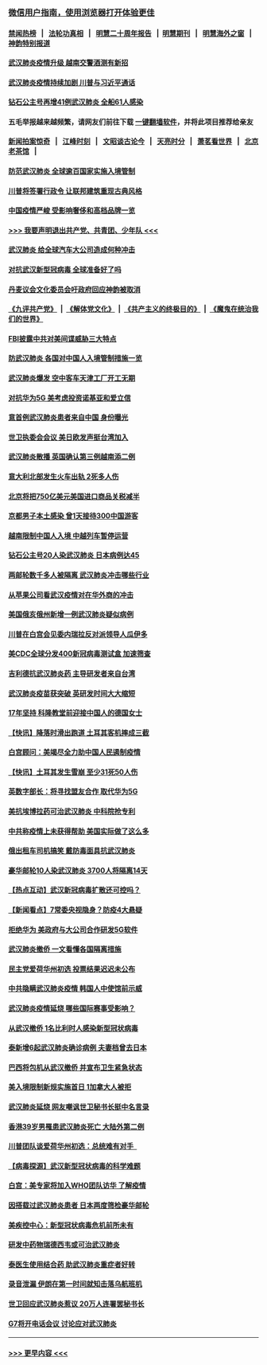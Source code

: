 ### [微信用户指南，使用浏览器打开体验更佳](https://github.com/gfw-breaker/banned-news1/blob/master/indexes/wechat-guide.md?t=0)
#### [禁闻热榜](热点新闻.md?t=0)  &nbsp;&nbsp;|&nbsp;&nbsp; [法轮功真相](https://github.com/gfw-breaker/truth/blob/master/README.md?t=0) &nbsp;&nbsp;|&nbsp;&nbsp; [明慧二十周年报告](https://github.com/gfw-breaker/mh-reports/blob/master/README.md?t=0) &nbsp;&nbsp;|&nbsp;&nbsp;[明慧期刊](https://github.com/gfw-breaker/mh-qikan) &nbsp;&nbsp;|&nbsp;&nbsp; [明慧海外之窗](https://github.com/gfw-breaker/mh-news/blob/master/README.md?t=0) &nbsp;&nbsp;|&nbsp;&nbsp; [神韵特别报道](https://github.com/gfw-breaker/mh-news/blob/master/shenyun.md?t=0)
#### [武汉肺炎疫情升级 越南交警酒测有新招](../pages/nsc418/n11851632.md?t=02072155) 
#### [武汉肺炎疫情持续加剧 川普与习近平通话](../pages/nsc418/n11851613.md?t=02072155) 
#### [钻石公主号再增41例武汉肺炎 全船61人感染](../pages/nsc418/n11850401.md?t=02072155) 
#### 五毛举报越来越频繁，请网友们前往下载 [一键翻墙软件](https://github.com/gfw-breaker/ssr-accounts)，并将此项目推荐给亲友
#### [新闻拍案惊奇](https://github.com/gfw-breaker/banned-news1/blob/master/pages/link4.md) &nbsp;&nbsp;|&nbsp;&nbsp; [江峰时刻](https://github.com/gfw-breaker/banned-news1/blob/master/pages/link4.md) &nbsp;&nbsp;|&nbsp;&nbsp; [文昭谈古论今](https://github.com/gfw-breaker/banned-news1/blob/master/pages/link4.md) &nbsp;&nbsp;|&nbsp;&nbsp; [天亮时分](https://github.com/gfw-breaker/banned-news1/blob/master/pages/link4.md) &nbsp;&nbsp;|&nbsp;&nbsp; [萧茗看世界](https://github.com/gfw-breaker/banned-news1/blob/master/pages/link4.md) &nbsp;&nbsp;|&nbsp;&nbsp; [北京老茶馆](https://github.com/gfw-breaker/banned-news1/blob/master/pages/link4.md) &nbsp;&nbsp;|&nbsp;&nbsp; 
#### [防范武汉肺炎 全球逾百国家实施入境管制](../pages/nsc418/n11850557.md?t=02072155) 
#### [川普将签署行政令 让联邦建筑重现古典风格](../pages/nsc418/n11850654.md?t=02072155) 
#### [中国疫情严峻 受影响奢侈和高档品牌一览](../pages/nsc418/n11850319.md?t=02072155) 
#### [>>> 我要声明退出共产党、共青团、少年队 <<<](https://github.com/begood0513/goodnews/blob/master/quit/letter.md) 
#### [武汉肺炎 给全球汽车大公司造成何种冲击](../pages/nsc418/n11850056.md?t=02072155) 
#### [对抗武汉新型冠病毒 全球准备好了吗](../pages/nsc418/n11850142.md?t=02072155) 
#### [丹麦议会文化委员会吁政府回应神韵被取消](../pages/nsc418/n11849312.md?t=02072155) 
#### [《九评共产党》](https://github.com/begood0513/9ping.md/blob/master/README.md) &nbsp;|&nbsp; [《解体党文化》](../../../../jtdwh.md/blob/master/README.md)  &nbsp;|&nbsp; [《共产主义的终极目的》](../../../../gczydzjmd.md/blob/master/README.md) &nbsp;|&nbsp; [《魔鬼在统治我们的世界》](../../../../mgztzwmdsj.md/blob/master/README.md) 
#### [FBI披露中共对美间谍威胁三大特点](../pages/nsc418/n11849700.md?t=02072155) 
#### [防武汉肺炎 各国对中国人入境管制措施一览](../pages/nsc418/n11838726.md?t=02072155) 
#### [武汉肺炎爆发 空中客车天津工厂开工无期](../pages/nsc418/n11849634.md?t=02072155) 
#### [对抗华为5G 美考虑投资诺基亚和爱立信](../pages/nsc418/n11849510.md?t=02072155) 
#### [意首例武汉肺炎患者来自中国 身份曝光](../pages/nsc418/n11849454.md?t=02072155) 
#### [世卫执委会会议 美日欧发声挺台湾加入](../pages/nsc418/n11849433.md?t=02072155) 
#### [武汉肺炎散播 英国确认第三例越南添二例](../pages/nsc418/n11849439.md?t=02072155) 
#### [意大利北部发生火车出轨 2死多人伤](../pages/nsc418/n11848999.md?t=02072155) 
#### [北京将把750亿美元美国进口商品关税减半](../pages/nsc418/n11848896.md?t=02072155) 
#### [京都男子本土感染 曾1天接待300中国游客](../pages/nsc418/n11848641.md?t=02072155) 
#### [越南限制中国人入境 中越列车暂停运营](../pages/nsc418/n11847844.md?t=02072155) 
#### [钻石公主号20人染武汉肺炎 日本病例达45](../pages/nsc418/n11847823.md?t=02072155) 
#### [两邮轮数千多人被隔离 武汉肺炎冲击哪些行业](../pages/nsc418/n11847456.md?t=02072155) 
#### [从苹果公司看武汉疫情对在华外商的冲击](../pages/nsc418/n11847586.md?t=02072155) 
#### [美国俄亥俄州新增一例武汉肺炎疑似病例](../pages/nsc418/n11847714.md?t=02072155) 
#### [川普在白宫会见委内瑞拉反对派领导人瓜伊多](../pages/nsc418/n11847391.md?t=02072155) 
#### [美CDC全球分发400新冠病毒测试盒 加速筛查](../pages/nsc418/n11847260.md?t=02072155) 
#### [吉利德抗武汉肺炎药 主导研发者来自台湾](../pages/nsc418/n11847064.md?t=02072155) 
#### [武汉肺炎疫苗获突破 英研发时间大大缩短](../pages/nsc418/n11846915.md?t=02072155) 
#### [17年坚持 科隆教堂前迎接中国人的德国女士](../pages/nsc418/n11846781.md?t=02072155) 
#### [【快讯】降落时滑出跑道 土耳其客机摔成三截](../pages/nsc418/n11847021.md?t=02072155) 
#### [白宫顾问：美竭尽全力助中国人民遏制疫情](../pages/nsc418/n11846756.md?t=02072155) 
#### [【快讯】土耳其发生雪崩 至少31死50人伤](../pages/nsc418/n11846680.md?t=02072155) 
#### [英数字部长：将寻找盟友合作 取代华为5G](../pages/nsc418/n11846485.md?t=02072155) 
#### [美抗埃博拉药可治武汉肺炎 中科院抢专利](../pages/nsc418/n11846409.md?t=02072155) 
#### [中共称疫情上未获得帮助 美国实际做了这么多](../pages/nsc418/n11846008.md?t=02072155) 
#### [俄出租车司机搞笑 戴防毒面具抗武汉肺炎](../pages/nsc418/n11845703.md?t=02072155) 
#### [豪华邮轮10人染武汉肺炎 3700人将隔离14天](../pages/nsc418/n11845543.md?t=02072155) 
#### [【热点互动】武汉新冠病毒扩散还可控吗？](../pages/nsc418/n11844750.md?t=02072155) 
#### [【新闻看点】7常委央视隐身？防疫4大悬疑](../pages/nsc418/n11844611.md?t=02072155) 
#### [拒绝华为 美政府与大公司合作研发5G软件](../pages/nsc418/n11844625.md?t=02072155) 
#### [武汉肺炎撤侨 一文看懂各国隔离措施](../pages/nsc418/n11844216.md?t=02072155) 
#### [民主党爱荷华州初选 投票结果迟迟未公布](../pages/nsc418/n11844207.md?t=02072155) 
#### [中共隐瞒武汉肺炎疫情 韩国人中使馆前示威](../pages/nsc418/n11844084.md?t=02072155) 
#### [武汉肺炎疫情延烧 哪些国际赛事受影响？](../pages/nsc418/n11843958.md?t=02072155) 
#### [从武汉撤侨 1名比利时人感染新型冠状病毒](../pages/nsc418/n11843977.md?t=02072155) 
#### [泰新增6起武汉肺炎确诊病例 夫妻档曾去日本](../pages/nsc418/n11843900.md?t=02072155) 
#### [巴西将包机从武汉撤侨 并宣布卫生紧急状态](../pages/nsc418/n11843418.md?t=02072155) 
#### [美入境限制新规实施首日 1加拿大人被拒](../pages/nsc418/n11843058.md?t=02072155) 
#### [武汉肺炎延烧 网友嘲讽世卫秘书长挺中名言录](../pages/nsc418/n11843056.md?t=02072155) 
#### [香港39岁男罹患武汉肺炎死亡 大陆外第二例](../pages/nsc418/n11843026.md?t=02072155) 
#### [川普团队谈爱荷华州初选：总统难有对手  ](../pages/nsc418/n11842867.md?t=02072155) 
#### [【病毒探源】武汉新型冠状病毒的科学难题](../pages/nsc418/n11842176.md?t=02072155) 
#### [白宫：美专家将加入WHO团队访华 了解疫情](../pages/nsc418/n11842198.md?t=02072155) 
#### [因搭载过武汉肺炎患者 日本两度筛检豪华邮轮](../pages/nsc418/n11842447.md?t=02072155) 
#### [美疾控中心：新型冠状病毒危机前所未有](../pages/nsc418/n11842406.md?t=02072155) 
#### [研发中药物瑞德西韦或可治武汉肺炎](../pages/nsc418/n11842100.md?t=02072155) 
#### [泰医生使用结合药 助武汉肺炎重症者好转](../pages/nsc418/n11842096.md?t=02072155) 
#### [录音泄漏 伊朗在第一时间就知击落乌航班机](../pages/nsc418/n11842002.md?t=02072155) 
#### [世卫回应武汉肺炎惹议 20万人连署罢秘书长](../pages/nsc418/n11841664.md?t=02072155) 
#### [G7将开电话会议 讨论应对武汉肺炎](../pages/nsc418/n11841658.md?t=02072155) 

----
#### [ >>> 更早内容 <<< ](../indexes/nsc418-earlier.md)

